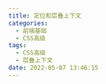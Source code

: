 ```yaml
---
title: 定位和层叠上下文
categories:
  - 前端基础
  - CSS高级
tags:
  - CSS高级
  - 层叠上下文
date: 2022-05-07 13:46:15
---
```

